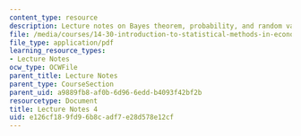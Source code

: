 ```yaml
---
content_type: resource
description: Lecture notes on Bayes theorem, probability, and random variables.
file: /media/courses/14-30-introduction-to-statistical-methods-in-economics-spring-2009/e126cf189fd96b8cadf7e28d578e12cf_MIT14_30s09_lec04.pdf
file_type: application/pdf
learning_resource_types:
- Lecture Notes
ocw_type: OCWFile
parent_title: Lecture Notes
parent_type: CourseSection
parent_uid: a9889fb8-af0b-6d96-6edd-b4093f42bf2b
resourcetype: Document
title: Lecture Notes 4
uid: e126cf18-9fd9-6b8c-adf7-e28d578e12cf
---
```


